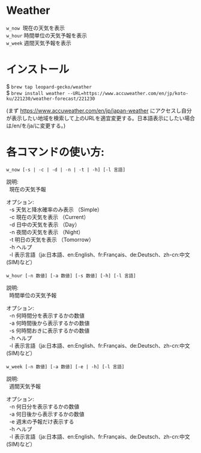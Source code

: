 # Weather
`w_now`&nbsp; 現在の天気を表示  
`w_hour` 時間単位の天気予報を表示  
`w_week` 週間天気予報を表示  

# インストール

$ `brew tap leopard-gecko/weather`  
$ `brew install weather --URL=https://www.accuweather.com/en/jp/koto-ku/221230/weather-forecast/221230`  

(まず https://www.accuweather.com/en/jp/japan-weather にアクセスし自分が表示したい地域を検索して上のURLを適宜変更する。日本語表示にしたい場合は/en/を/ja/に変更する。)

# 各コマンドの使い方:
`w_now [-s | -c | -d | -n | -t | -h] [-l 言語]`  

説明:  
&nbsp;&nbsp;現在の天気予報  
  
オプション:  
&nbsp;&nbsp;-s  天気と降水確率のみ表示  （Simple）  
&nbsp;&nbsp;-c  現在の天気を表示       （Current）  
&nbsp;&nbsp;-d  日中の天気を表示       （Day）  
&nbsp;&nbsp;-n  夜間の天気を表示       （Night）  
&nbsp;&nbsp;-t  明日の天気を表示       （Tomorrow）  
&nbsp;&nbsp;-h  ヘルプ  
&nbsp;&nbsp;-l  表示言語（ja:日本語、en:English、fr:Français、de:Deutsch、zh-cn:中文 (SIM)など）  
<br />
`w_hour [-n 数値] [-a 数値] [-s 数値] [-h] [-l 言語]`  

説明:  
&nbsp;&nbsp;時間単位の天気予報  

オプション:  
&nbsp;&nbsp;-n    何時間分を表示するかの数値  
&nbsp;&nbsp;-a    何時間後から表示するかの数値  
&nbsp;&nbsp;-s    何時間おきに表示するかの数値  
&nbsp;&nbsp;-h    ヘルプ  
&nbsp;&nbsp;-l    表示言語（ja:日本語、en:English、fr:Français、de:Deutsch、zh-cn:中文 (SIM)など）  
<br />
`w_week [-n 数値] [-a 数値] [-e | -h] [-l 言語]`  

説明:  
&nbsp;&nbsp;週間天気予報  

オプション:  
&nbsp;&nbsp;-n    何日分を表示するかの数値  
&nbsp;&nbsp;-a    何日後から表示するかの数値  
&nbsp;&nbsp;-e    週末の予報だけ表示する  
&nbsp;&nbsp;-h    ヘルプ  
&nbsp;&nbsp;-l    表示言語（ja:日本語、en:English、fr:Français、de:Deutsch、zh-cn:中文 (SIM)など）  
        
